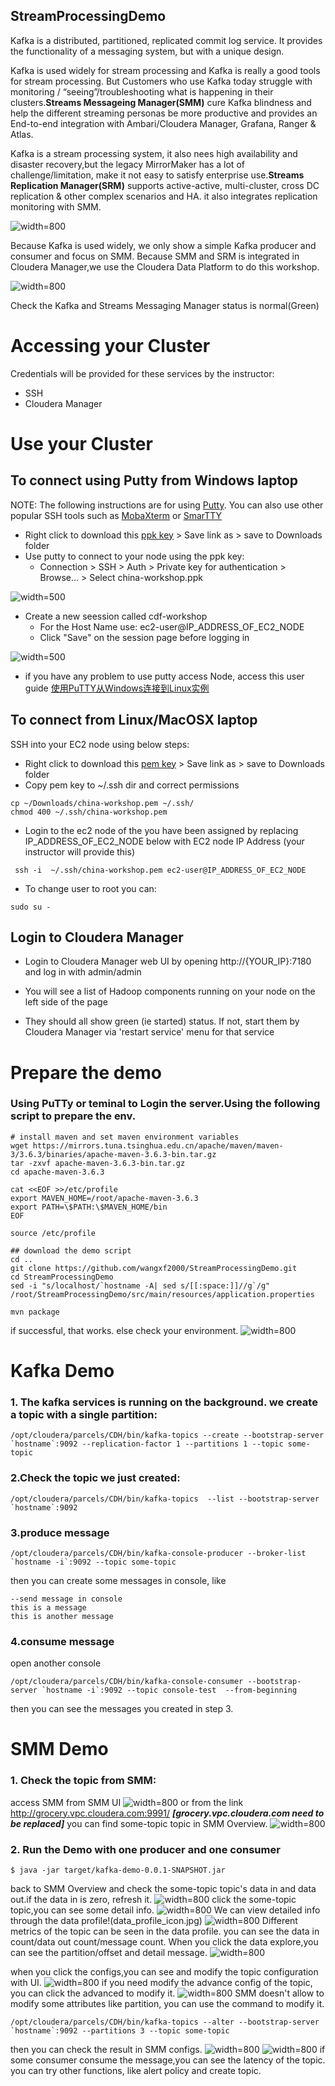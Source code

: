 ## StreamProcessingDemo

Kafka is a distributed, partitioned, replicated commit log service. It provides the functionality of a messaging system, but with a unique design. 

Kafka is used widely for stream processing and Kafka is really a good tools for stream processing. But Customers who use Kafka today struggle with monitoring / “seeing”/troubleshooting what is happening in their clusters.**Streams Messageing Manager(SMM)** cure Kafka blindness and help the  different streaming personas be more productive and provides an End-to-end integration with Ambari/Cloudera Manager, Grafana, Ranger & Atlas.

Kafka is a stream processing system, it also nees high availability and disaster recovery,but the legacy MirrorMaker has a lot of challenge/limitation, make it not easy to satisfy enterprise use.**Streams Replication Manager(SRM)** supports active-active, multi-cluster, cross DC replication & other complex scenarios and HA. it also integrates replication monitoring with SMM.


![width=800](StreamProcessing.jpg)

Because Kafka is used widely, we only show a simple Kafka producer and consumer and focus on SMM.
Because SMM and SRM is integrated in Cloudera Manager,we use the Cloudera Data Platform to do this workshop.

![width=800](ClouderaManager.jpg)

Check the Kafka and Streams Messaging Manager status is normal(Green)

# Accessing your Cluster
Credentials will be provided for these services by the instructor:
- SSH
- Cloudera Manager

# Use your Cluster
## To connect using Putty from Windows laptop
NOTE: The following instructions are for using [Putty](https://www.chiark.greenend.org.uk/~sgtatham/putty/latest.html). You can also use other popular SSH tools such as [MobaXterm](https://mobaxterm.mobatek.net/) or [SmarTTY](https://sysprogs.com/SmarTTY/)

- Right click to download this [ppk key](china-workshop.ppk) > Save link as > save to Downloads folder
- Use putty to connect to your node using the ppk key:
  - Connection > SSH > Auth > Private key for authentication > Browse... > Select china-workshop.ppk

![width=500](putty.png)
- Create a new seession called cdf-workshop
  - For the Host Name use: ec2-user@IP_ADDRESS_OF_EC2_NODE
  - Click "Save" on the session page before logging in

![width=500](putty-session.png)

- if you have any problem to use putty access Node, access this user guide [使用PuTTY从Windows连接到Linux实例](https://docs.aws.amazon.com/zh_cn/AWSEC2/latest/UserGuide/putty.html)

## To connect from Linux/MacOSX laptop
SSH into your EC2 node using below steps:
- Right click to download this [pem key](china-workshop.pem) > Save link as > save to Downloads folder
- Copy pem key to ~/.ssh dir and correct permissions
```
cp ~/Downloads/china-workshop.pem ~/.ssh/
chmod 400 ~/.ssh/china-workshop.pem
```
- Login to the ec2 node of the you have been assigned by replacing IP_ADDRESS_OF_EC2_NODE below with EC2 node IP Address (your instructor will provide this)
```
 ssh -i  ~/.ssh/china-workshop.pem ec2-user@IP_ADDRESS_OF_EC2_NODE
 ```
 - To change user to root you can:
 ```
 sudo su -
 ```
 
 ## Login to Cloudera Manager
- Login to Cloudera Manager web UI by opening http://{YOUR_IP}:7180 and log in with admin/admin
- You will see a list of Hadoop components running on your node on the left side of the page

- They should all show green (ie started) status. If not, start them by Cloudera Manager via 'restart service' menu for that service
 

# Prepare the demo
### Using PuTTy or teminal to Login the server.Using the following script to prepare the env.
```
# install maven and set maven environment variables
wget https://mirrors.tuna.tsinghua.edu.cn/apache/maven/maven-3/3.6.3/binaries/apache-maven-3.6.3-bin.tar.gz
tar -zxvf apache-maven-3.6.3-bin.tar.gz
cd apache-maven-3.6.3 

cat <<EOF >>/etc/profile
export MAVEN_HOME=/root/apache-maven-3.6.3
export PATH=\$PATH:\$MAVEN_HOME/bin
EOF

source /etc/profile

## download the demo script
cd ..
git clone https://github.com/wangxf2000/StreamProcessingDemo.git
cd StreamProcessingDemo
sed -i "s/localhost/`hostname -A| sed s/[[:space:]]//g`/g" /root/StreamProcessingDemo/src/main/resources/application.properties

mvn package
```
if successful, that works. else check your environment.
![width=800](mvn_package.jpg)

# Kafka Demo 
### 1. The kafka services is running on the background. we create a topic with a single partition:
```
/opt/cloudera/parcels/CDH/bin/kafka-topics --create --bootstrap-server `hostname`:9092 --replication-factor 1 --partitions 1 --topic some-topic
```

### 2.Check the topic we just created:
```
/opt/cloudera/parcels/CDH/bin/kafka-topics  --list --bootstrap-server `hostname`:9092
```

### 3.produce message
```
/opt/cloudera/parcels/CDH/bin/kafka-console-producer --broker-list `hostname -i`:9092 --topic some-topic
```
then you can create some messages in console, like 
```
--send message in console
this is a message
this is another message
```

### 4.consume message
open another console
```
/opt/cloudera/parcels/CDH/bin/kafka-console-consumer --bootstrap-server `hostname -i`:9092 --topic console-test  --from-beginning
```
then you can see the messages you created in step 3.

# SMM Demo
### 1. Check the topic from SMM:
access SMM from SMM UI
![width=800](SMM_UI_Link.jpg)
or from the link http://grocery.vpc.cloudera.com:9991/ ***[grocery.vpc.cloudera.com need to be replaced]***
you can find some-topic topic in SMM Overview.
![width=800](SMM_Overview.jpg)

### 2. Run the Demo with one producer and one consumer
```
$ java -jar target/kafka-demo-0.0.1-SNAPSHOT.jar
```
back to SMM Overview and check the some-topic topic's data in and data out.if the data in is zero, refresh it.
![width=800](SMM_Overview2.jpg)
click the some-topic topic,you can see some detail info.
![width=800](some-topic.jpg)
We can view detailed info through the data profile!(data_profile_icon.jpg)
![width=800](data_profile.jpg)
Different metrics of the topic can be seen in the data profile. you can see the data in count/data out count/message count.
When you click the data explore,you can see the partition/offset and detail message.
![width=800](data_explore.jpg)

when you click the configs,you can see and modify the topic configuration with UI.
![width=800](topic_configs.jpg)
if you need modify the advance config of the topic, you can click the advanced to modify it.
![width=800](topic_configs_advanced.jpg)
SMM doesn't allow to modify some attributes like partition, you can use the command to modify it.
```
/opt/cloudera/parcels/CDH/bin/kafka-topics --alter --bootstrap-server `hostname`:9092 --partitions 3 --topic some-topic
```
then you can check the result in SMM configs.
![width=800](topic_partitions1.jpg)
![width=800](topic_partitions2.jpg)
if some consumer consume the message,you can see the latency of the topic.
you can try other functions, like alert policy and create topic.





